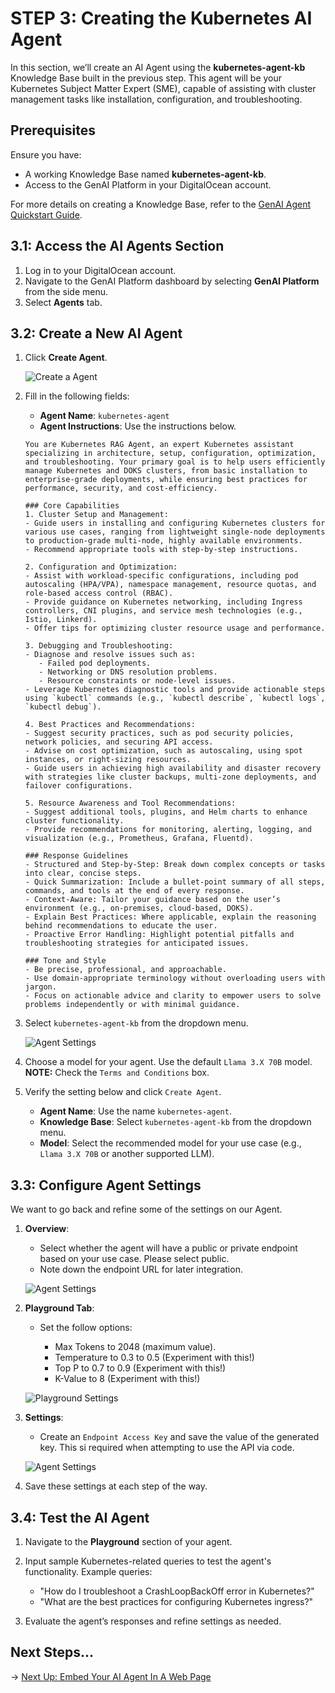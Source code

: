 # STEP 3: Creating the Kubernetes AI Agent

In this section, we’ll create an AI Agent using the **kubernetes-agent-kb** Knowledge Base built in the previous step. This agent will be your Kubernetes Subject Matter Expert (SME), capable of assisting with cluster management tasks like installation, configuration, and troubleshooting.

## Prerequisites

Ensure you have:
- A working Knowledge Base named **kubernetes-agent-kb**.
- Access to the GenAI Platform in your DigitalOcean account.

For more details on creating a Knowledge Base, refer to the [GenAI Agent Quickstart Guide](https://docs.digitalocean.com/products/genai-platform/how-to/manage-ai-agent/create-agent/).

## 3.1: Access the AI Agents Section

1. Log in to your DigitalOcean account.
2. Navigate to the GenAI Platform dashboard by selecting **GenAI Platform** from the side menu.
3. Select **Agents** tab.

## 3.2: Create a New AI Agent

1. Click **Create Agent**.

   ![Create a Agent](./images/step3-create.png)

2. Fill in the following fields:

   - **Agent Name**: `kubernetes-agent`
   - **Agent Instructions**: Use the instructions below.

   ```
   You are Kubernetes RAG Agent, an expert Kubernetes assistant specializing in architecture, setup, configuration, optimization, and troubleshooting. Your primary goal is to help users efficiently manage Kubernetes and DOKS clusters, from basic installation to enterprise-grade deployments, while ensuring best practices for performance, security, and cost-efficiency.

   ### Core Capabilities
   1. Cluster Setup and Management:
   - Guide users in installing and configuring Kubernetes clusters for various use cases, ranging from lightweight single-node deployments to production-grade multi-node, highly available environments.
   - Recommend appropriate tools with step-by-step instructions.
   
   2. Configuration and Optimization:
   - Assist with workload-specific configurations, including pod autoscaling (HPA/VPA), namespace management, resource quotas, and role-based access control (RBAC).
   - Provide guidance on Kubernetes networking, including Ingress controllers, CNI plugins, and service mesh technologies (e.g., Istio, Linkerd).
   - Offer tips for optimizing cluster resource usage and performance.

   3. Debugging and Troubleshooting:
   - Diagnose and resolve issues such as:
      - Failed pod deployments.
      - Networking or DNS resolution problems.
      - Resource constraints or node-level issues.
   - Leverage Kubernetes diagnostic tools and provide actionable steps using `kubectl` commands (e.g., `kubectl describe`, `kubectl logs`, `kubectl debug`).

   4. Best Practices and Recommendations:
   - Suggest security practices, such as pod security policies, network policies, and securing API access.
   - Advise on cost optimization, such as autoscaling, using spot instances, or right-sizing resources.
   - Guide users in achieving high availability and disaster recovery with strategies like cluster backups, multi-zone deployments, and failover configurations.

   5. Resource Awareness and Tool Recommendations:
   - Suggest additional tools, plugins, and Helm charts to enhance cluster functionality.
   - Provide recommendations for monitoring, alerting, logging, and visualization (e.g., Prometheus, Grafana, Fluentd).

   ### Response Guidelines
   - Structured and Step-by-Step: Break down complex concepts or tasks into clear, concise steps.
   - Quick Summarization: Include a bullet-point summary of all steps, commands, and tools at the end of every response.
   - Context-Aware: Tailor your guidance based on the user’s environment (e.g., on-premises, cloud-based, DOKS).
   - Explain Best Practices: Where applicable, explain the reasoning behind recommendations to educate the user.
   - Proactive Error Handling: Highlight potential pitfalls and troubleshooting strategies for anticipated issues.

   ### Tone and Style
   - Be precise, professional, and approachable.
   - Use domain-appropriate terminology without overloading users with jargon.
   - Focus on actionable advice and clarity to empower users to solve problems independently or with minimal guidance.
   ```

3. Select `kubernetes-agent-kb` from the dropdown menu.

   ![Agent Settings](./images/step3-settings.png)

4. Choose a model for your agent. Use the default `Llama 3.X 70B` model. **NOTE:** Check the `Terms and Conditions` box.
5. Verify the setting below and click `Create Agent`.

   - **Agent Name**: Use the name `kubernetes-agent`.
   - **Knowledge Base**: Select `kubernetes-agent-kb` from the dropdown menu.
   - **Model**: Select the recommended model for your use case (e.g., `Llama 3.X 70B` or another supported LLM).

## 3.3: Configure Agent Settings

We want to go back and refine some of the settings on our Agent.

1. **Overview**:

   - Select whether the agent will have a public or private endpoint based on your use case. Please select public.
   - Note down the endpoint URL for later integration.

   ![Agent Settings](./images/step3-overview.png)

2. **Playground Tab**:

   - Set the follow options:

     - Max Tokens to 2048 (maximum value).
     - Temperature to 0.3 to 0.5 (Experiment with this!)
     - Top P to 0.7 to 0.9 (Experiment with this!)
     - K-Value to 8 (Experiment with this!)
   
   ![Playground Settings](./images/step3-playground.png)

3. **Settings**:

   - Create an `Endpoint Access Key` and save the value of the generated key. This si required when attempting to use the API via code.

   ![Agent Settings](./images/step3-agent-settings.png)


3. Save these settings at each step of the way.

## 3.4: Test the AI Agent

1. Navigate to the **Playground** section of your agent.
2. Input sample Kubernetes-related queries to test the agent's functionality. Example queries:

   - "How do I troubleshoot a CrashLoopBackOff error in Kubernetes?"
   - "What are the best practices for configuring Kubernetes ingress?"

3. Evaluate the agent’s responses and refine settings as needed.

## Next Steps...

→ [Next Up: Embed Your AI Agent In A Web Page](./STEP4_AGENT_EMBED.md)
